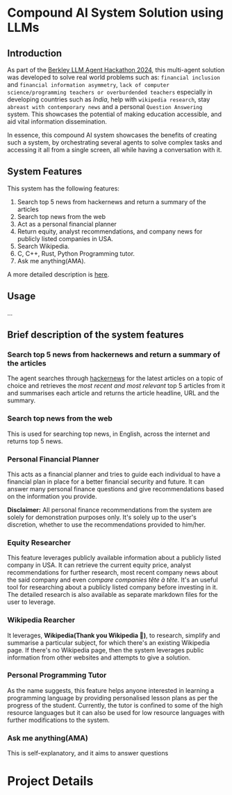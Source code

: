 # Compound AI System Solution using LLMs

## Introduction

As part of the [Berkley LLM Agent Hackathon 2024](https://rdi.berkeley.edu/llm-agents-hackathon/), this multi-agent solution was developed to solve real world problems such as: `financial inclusion` and `financial information asymmetry`, `lack of computer science/programming teachers or overburdended teachers` especially in developing countries such as *India*, help with `wikipedia research`, stay `abreast with contemporary news` and a personal `Question Answering` system.
This showcases the potential of making education accessible, and aid vital information dissemination.

In essence, this compound AI system showcases the benefits of creating such a system, by orchestrating several agents to solve complex tasks and accessing it all from a single screen, all while having a conversation with it.

## System Features

This system has the following features:

1. Search top 5 news from hackernews and return a summary of the articles
2. Search top news from the web
3. Act as a personal financial planner
4. Return equity, analyst recommendations, and company news for publicly listed
companies in USA.
5. Search Wikipedia.
6. C, C++, Rust, Python Programming tutor.
7. Ask me anything(AMA).

A more detailed description is [here](#brief-description-of-the-system-features).

## Usage

...

## Brief description of the system features

### Search top 5 news from hackernews and return a summary of the articles

The agent searches through [hackernews](https://thehackernews.com/) for the latest articles on a topic of choice and retrieves the *most recent and most relevant* top 5 articles from it and summarises each article and returns the article headline, URL and the summary.

### Search top news from the web

This is used for searching top news, in English, across the internet and returns top 5 news.

### Personal Financial Planner

This acts as a financial planner and tries to guide each individual to have a financial plan in place for a better financial security and future. It can answer many personal finance questions and give recommendations based on the information you provide.

**Disclaimer:**
All personal finance recommendations from the system are solely for demonstration purposes only. It's solely up to the user's discretion, whether to use the recommendations provided to him/her.

### Equity Researcher

This feature leverages publicly available information about a publicly listed company in USA. It can retrieve the current equity price, analyst recommendations for further research, most recent company news about the said company and even *compare companies tête à tête*. It's an useful tool for researching about a publicly listed company before investing in it.
The detailed research is also available as separate markdown files for the user to leverage.

### Wikipedia Rearcher

It leverages, **Wikipedia(Thank you Wikipedia 🙏)**, to research, simplify and summarise a particular subject, for which there's an existing Wikipedia page. If there's no Wikipedia page, then the system leverages public information from other websites and attempts to give a solution.

### Personal Programming Tutor

As the name suggests, this feature helps anyone interested in learning a programming language by providing personalised lesson plans as per the progress of the student. Currently, the tutor is confined to some of the high resource languages but it can also be used for low resource languages with further modifications to the system.

### Ask me anything(AMA)

This is self-explanatory, and it aims to answer questions

# Project Details
